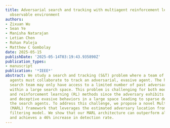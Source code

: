 ```yaml
---
title: Adversarial search and tracking with multiagent reinforcement learning in sparsely
  observable environment
authors:
- Zixuan Wu
- Sean Ye
- Manisha Natarajan
- Letian Chen
- Rohan Paleja
- Matthew C Gombolay
date: 2025-05-15
publishDate: '2025-05-14T03:19:43.935890Z'
publication_types:
- manuscript
publication: '*IEEE*'
abstract: We study a search and tracking (S&T) problem where a team of dynamic search
  agents must collaborate to track an adversarial, evasive agent. The heterogeneous
  search team may only have access to a limited number of past adversary trajectories
  within a large search space. This problem is challenging for both model-based searching
  and reinforcement learning (RL) methods since the adversary exhibits reactionary
  and deceptive evasive behaviors in a large space leading to sparse detections for
  the search agents. To address this challenge, we propose a novel Multi-Agent RL
  (MARL) framework that leverages the estimated adversary location from our learnable
  filtering model. We show that our MARL architecture can outperform all baselines
  and achieves a 46% increase in detection rate.
---
```

